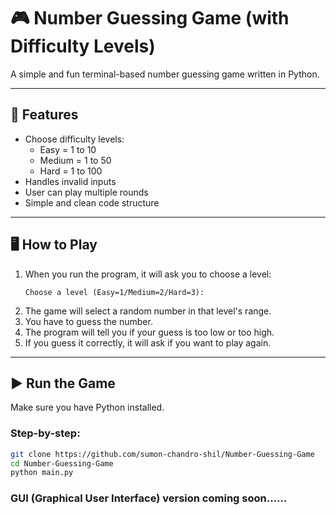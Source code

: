 # 🎮 Number Guessing Game (with Difficulty Levels)

A simple and fun terminal-based number guessing game written in Python.

---

## 📌 Features

- Choose difficulty levels:
  - Easy = 1 to 10
  - Medium = 1 to 50
  - Hard = 1 to 100
- Handles invalid inputs
- User can play multiple rounds
- Simple and clean code structure

---

## 🖥️ How to Play

1. When you run the program, it will ask you to choose a level:
    ```
    Choose a level (Easy=1/Medium=2/Hard=3):
    ```
2. The game will select a random number in that level's range.
3. You have to guess the number.
4. The program will tell you if your guess is too low or too high.
5. If you guess it correctly, it will ask if you want to play again.

---

## ▶️ Run the Game

Make sure you have Python installed.

### Step-by-step:

```bash
git clone https://github.com/sumon-chandro-shil/Number-Guessing-Game
cd Number-Guessing-Game
python main.py
```
### GUI (Graphical User Interface) version coming soon......